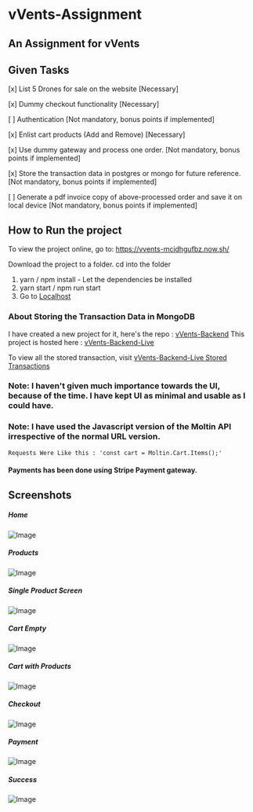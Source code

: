# vVents-Assignment
## An Assignment for vVents

## Given Tasks

[x]  List 5 Drones for sale on the website [Necessary]

[x]  Dummy checkout functionality [Necessary]

[ ]  Authentication [Not mandatory, bonus points if implemented]

[x]  Enlist cart products (Add and Remove) [Necessary]

[x]  Use dummy gateway and process one order. [Not mandatory, bonus points if implemented]

[x]  Store the transaction data in postgres or mongo for future reference. [Not mandatory, bonus points if implemented]

[ ]  Generate a pdf invoice copy of above-processed order and save it on local device [Not mandatory, bonus points if implemented]

## How to Run the project

To view the project online, go to:
https://vvents-mcidhgufbz.now.sh/

Download the project to a folder.
cd into the folder
1. yarn / npm install - Let the dependencies be installed
2. yarn start / npm run start
3. Go to [Localhost](http://localhost:3000/)


### About Storing the Transaction Data in MongoDB
I have created a new project for it, here's the repo : [vVents-Backend](https://github.com/theBhavikJoshi/vVents-Backend)
This project is hosted here : [vVents-Backend-Live](https://vvents-backend.herokuapp.com/)

To view all the stored transaction, visit [vVents-Backend-Live Stored Transactions](https://vvents-backend.herokuapp.com/transactions)

### Note: I haven't given much importance towards the UI, because of the time. I have kept UI as minimal and usable as I could have.

### Note: I have used the Javascript version of the Moltin API irrespective of the normal URL version.
    Requests Were Like this : 'const cart = Moltin.Cart.Items();'

#### Payments has been done using Stripe Payment gateway.


## Screenshots
##### Home
![Image](http://res.cloudinary.com/bhavikjoshi/image/upload/v1519611965/home_k7mf5h.png)

##### Products
![Image](http://res.cloudinary.com/bhavikjoshi/image/upload/v1519611969/products_nporgn.png)

##### Single Product Screen
![Image](http://res.cloudinary.com/bhavikjoshi/image/upload/v1519611968/product_lfnwco.png)

##### Cart Empty
![Image](http://res.cloudinary.com/bhavikjoshi/image/upload/v1519611966/cart_empty_kpt3df.png)

##### Cart with Products
![Image](http://res.cloudinary.com/bhavikjoshi/image/upload/v1519611965/cart_with_products_xpkysi.png)

##### Checkout
![Image](http://res.cloudinary.com/bhavikjoshi/image/upload/v1519611968/Checkout_vspoll.png)

##### Payment
![Image](http://res.cloudinary.com/bhavikjoshi/image/upload/v1519611965/Payment_gvnrag.png)

##### Success
![Image](http://res.cloudinary.com/bhavikjoshi/image/upload/v1519611968/Success_y9ndp5.png)


